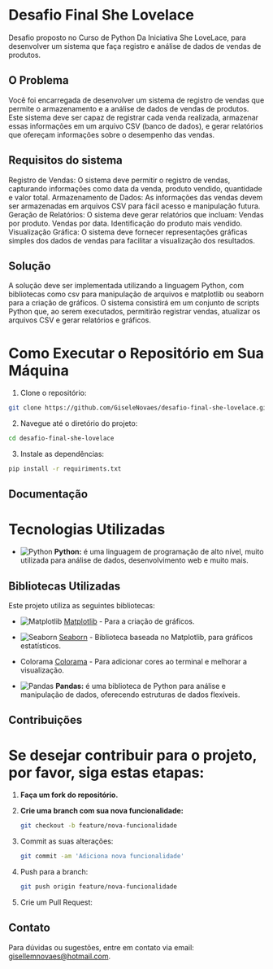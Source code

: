 # Desafio Final  She Lovelace
Desafio proposto no Curso de Python Da Iniciativa She LoveLace, para desenvolver um sistema que faça registro e análise de dados de vendas de produtos.


## O Problema
Você foi encarregada de desenvolver um sistema de registro de vendas que permite o armazenamento e a análise de dados de vendas de produtos. Este sistema deve ser capaz de registrar cada venda realizada, armazenar essas informações em um arquivo CSV (banco de dados), e gerar relatórios que ofereçam informações sobre o desempenho das vendas.



## Requisitos do sistema
Registro de Vendas: O sistema deve permitir o registro de vendas, capturando informações como data da venda, produto vendido, quantidade e valor total.
Armazenamento de Dados: As informações das vendas devem ser armazenadas em arquivos CSV para fácil acesso e manipulação futura.
Geração de Relatórios: O sistema deve gerar relatórios que incluam:
Vendas por produto.
Vendas por data.
Identificação do produto mais vendido.
Visualização Gráfica: O sistema deve fornecer representações gráficas simples dos dados de vendas para facilitar a visualização dos resultados.




## Solução
A solução deve ser implementada utilizando a linguagem Python, com bibliotecas como csv para manipulação de arquivos e matplotlib ou seaborn para a criação de gráficos. O sistema consistirá em um conjunto de scripts Python que, ao serem executados, permitirão registrar vendas, atualizar os arquivos CSV e gerar relatórios e gráficos.

# Como Executar o Repositório  em Sua Máquina

1. Clone o repositório: 
```bash
git clone https://github.com/GiseleNovaes/desafio-final-she-lovelace.git
```

2. Navegue até o diretório do projeto:
```bash
cd desafio-final-she-lovelace
```

3. Instale as dependências:
```bash
pip install -r requiriments.txt
```


## Documentação
# Tecnologias Utilizadas

- ![Python](https://img.shields.io/badge/Python-3776AB?style=for-the-badge&logo=python&logoColor=white) **Python:** é uma linguagem de programação de alto nível, muito utilizada para análise de dados, desenvolvimento web e muito mais.



## Bibliotecas Utilizadas

Este projeto utiliza as seguintes bibliotecas:

- ![Matplotlib](https://upload.wikimedia.org/wikipedia/commons/thumb/0/01/Created_with_Matplotlib-logo.svg/120px-Created_with_Matplotlib-logo.svg.png) [Matplotlib](https://matplotlib.org/stable/contents.html) - Para a criação de gráficos.
- ![Seaborn](https://seaborn.pydata.org/_static/logo-wide-lightbg.svg) [Seaborn](https://seaborn.pydata.org/) - Biblioteca baseada no Matplotlib, para gráficos estatísticos.
- Colorama [Colorama](https://pypi.org/project/colorama/) - Para adicionar cores ao terminal e melhorar a visualização.

- ![Pandas](https://img.shields.io/badge/Pandas-150458?style=for-the-badge&logo=pandas&logoColor=white) **Pandas:** é uma biblioteca de Python para análise e manipulação de dados, oferecendo estruturas de dados flexíveis.



## Contribuições
# Se desejar contribuir para o projeto, por favor, siga estas etapas:


1. **Faça um fork do repositório.**
  
2. **Crie uma branch com sua nova funcionalidade:**
   ```bash
   git checkout -b feature/nova-funcionalidade
3. Commit as suas  alterações:
   ```bash
   git commit -am 'Adiciona nova funcionalidade'

4. Push para a branch:
   ```bash
   git push origin feature/nova-funcionalidade

5. Crie um Pull Request:
    
## Contato
Para dúvidas ou sugestões, entre em contato via email: gisellemnovaes@hotmail.com.

 

